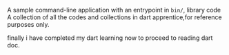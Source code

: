 A sample command-line application with an entrypoint in `bin/`, library code
A collection of all the codes and collections in dart apprentice,for reference purposes only.



finally i have completed my dart learning now to proceed to reading dart doc.